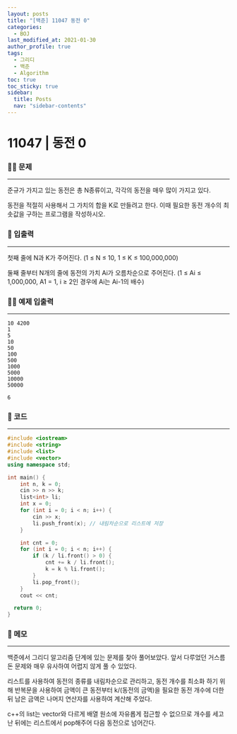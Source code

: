 ```yaml
---
layout: posts
title: "[백준] 11047 동전 0"
categories:
  - BOJ
last_modified_at: 2021-01-30
author_profile: true
tags:
  - 그리디
  - 백준
  - Algorithm
toc: true
toc_sticky: true
sidebar:
  title: Posts
  nav: "sidebar-contents"
---
```


# 11047 | 동전 0


### 🙋‍♀️ 문제

-----

준규가 가지고 있는 동전은 총 N종류이고, 각각의 동전을 매우 많이 가지고 있다.

동전을 적절히 사용해서 그 가치의 합을 K로 만들려고 한다. 이때 필요한 동전 개수의 최솟값을 구하는 프로그램을 작성하시오.

### 🙌 입출력

-----

첫째 줄에 N과 K가 주어진다. (1 ≤ N ≤ 10, 1 ≤ K ≤ 100,000,000)

둘째 줄부터 N개의 줄에 동전의 가치 Ai가 오름차순으로 주어진다. (1 ≤ Ai ≤ 1,000,000, A1 = 1, i ≥ 2인 경우에 Ai는 Ai-1의 배수)

### 🙋‍♂️ 예제 입출력

-----

```
10 4200
1
5
10
50
100
500
1000
5000
10000
50000
```

```
6
```

### 🚀 코드

-----

```c++
#include <iostream>
#include <string>
#include <list>
#include <vector>
using namespace std;

int main() {
	int n, k = 0;
	cin >> n >> k;
	list<int> li;
	int x = 0;
	for (int i = 0; i < n; i++) {
		cin >> x;
		li.push_front(x); // 내림차순으로 리스트에 저장
	}

	int cnt = 0;
	for (int i = 0; i < n; i++) {
		if (k / li.front() > 0) {
			cnt += k / li.front();
			k = k % li.front();
		}
		li.pop_front();
	}
	cout << cnt;

  return 0;
}
```

### 🌠 메모

-----

백준에서 그리디 알고리즘 단계에 있는 문제를 찾아 풀어보았다.
앞서 다루었던 거스름돈 문제와 매우 유사하여 어렵지 않게 풀 수 있었다.

리스트를 사용하여 동전의 종류를 내림차순으로 관리하고, 동전 개수를 최소화 하기 위해 반복문을 사용하여 금액이 큰 동전부터 k/(동전의 금액)을 필요한 동전 개수에 더한 뒤 남은 금액은 나머지 연산자를 사용하여 계산해 주었다.

c++의 list는 vector와 다르게 배열 원소에 자유롭게 접근할 수 없으므로
개수를 세고 난 뒤에는 리스트에서 pop해주어 다음 동전으로 넘어간다.
